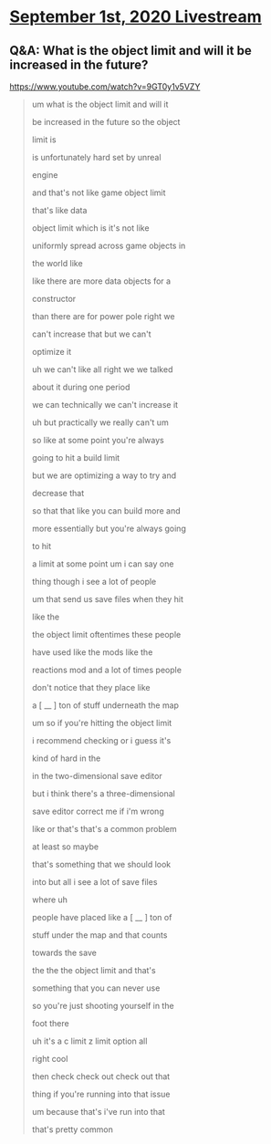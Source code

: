 # [September 1st, 2020 Livestream](../2020-09-01.md)
## Q&A: What is the object limit and will it be increased in the future?
https://www.youtube.com/watch?v=9GT0y1v5VZY
> um what is the object limit and will it
>
> be increased in the future so the object
>
> limit is
>
> is unfortunately hard set by unreal
>
> engine
>
> and that's not like game object limit
>
> that's like data
>
> object limit which is it's not like
>
> uniformly spread across game objects in
>
> the world like
>
> like there are more data objects for a
>
> constructor
>
> than there are for power pole right we
>
> can't increase that but we can't
>
> optimize it
>
> uh we can't like all right we we talked
>
> about it during one period
>
> we can technically we can't increase it
>
> uh but practically we really can't um
>
> so like at some point you're always
>
> going to hit a build limit
>
> but we are optimizing a way to try and
>
> decrease that
>
> so that that like you can build more and
>
> more essentially but you're always going
>
> to hit
>
> a limit at some point um i can say one
>
> thing though i see a lot of people
>
> um that send us save files when they hit
>
> like the
>
> the object limit oftentimes these people
>
> have used like the mods like the
>
> reactions mod and a lot of times people
>
> don't notice that they place like
>
> a [ __ ] ton of stuff underneath the map
>
> um so if you're hitting the object limit
>
> i recommend checking or i guess it's
>
> kind of hard in the
>
> in the two-dimensional save editor
>
> but i think there's a three-dimensional
>
> save editor correct me if i'm wrong
>
> like or that's that's a common problem
>
> at least so maybe
>
> that's something that we should look
>
> into but all i see a lot of save files
>
> where uh
>
> people have placed like a [ __ ] ton of
>
> stuff under the map and that counts
>
> towards the save
>
> the the the object limit and that's
>
> something that you can never use
>
> so you're just shooting yourself in the
>
> foot there
>
> uh it's a c limit z limit option all
>
> right cool
>
> then check check out check out that
>
> thing if you're running into that issue
>
> um because that's i've run into that
>
> that's pretty common
>
